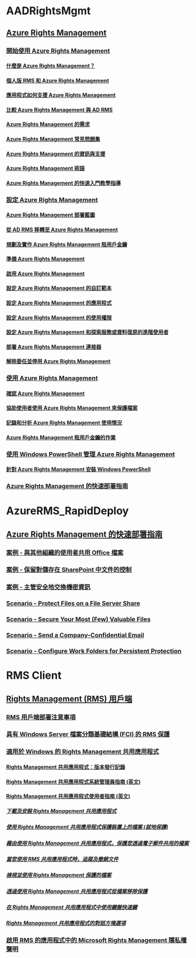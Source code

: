 # AADRightsMgmt
## [Azure Rights Management](Azure_Rights_Management.md)
### [開始使用 Azure Rights Management](Getting_Started_with_Azure_Rights_Management.md)
#### [什麼是 Azure Rights Management？](What_is_Azure_Rights_Management_.md)
#### [個人版 RMS 和 Azure Rights Management](RMS_for_Individuals_and_Azure_Rights_Management.md)
#### [應用程式如何支援 Azure Rights Management](How_Applications_Support_Azure_Rights_Management.md)
#### [比較 Azure Rights Management 與 AD RMS](Comparing_Azure_Rights_Management_and_AD_RMS.md)
#### [Azure Rights Management 的需求](Requirements_for_Azure_Rights_Management.md)
#### [Azure Rights Management 常見問題集](Frequently_Asked_Questions_for_Azure_Rights_Management.md)
#### [Azure Rights Management 的資訊與支援](Information_and_Support_for_Azure_Rights_Management.md)
#### [Azure Rights Management 術語](Terminology_for_Azure_Rights_Management.md)
#### [Azure Rights Management 的快速入門教學指導](Quick_Start_Tutorial_for_Azure_Rights_Management.md)
### [設定 Azure Rights Management](Configuring_Azure_Rights_Management.md)
#### [Azure Rights Management 部署藍圖](Azure_Rights_Management_Deployment_Roadmap.md)
#### [從 AD RMS 移轉至 Azure Rights Management](Migrating_from_AD_RMS_to_Azure_Rights_Management.md)
#### [規劃及實作 Azure Rights Management 租用戶金鑰](Planning_and_Implementing_Your_Azure_Rights_Management_Tenant_Key.md)
#### [準備 Azure Rights Management](Preparing_for_Azure_Rights_Management.md)
#### [啟用 Azure Rights Management](Activating_Azure_Rights_Management.md)
#### [設定 Azure Rights Management 的自訂範本](Configuring_Custom_Templates_for_Azure_Rights_Management.md)
#### [設定 Azure Rights Management 的應用程式](Configuring_Applications_for_Azure_Rights_Management.md)
#### [設定 Azure Rights Management 的使用權限](Configuring_Usage_Rights_for_Azure_Rights_Management.md)
#### [設定 Azure Rights Management 和探索服務或資料復原的進階使用者](Configuring_Super_Users_for_Azure_Rights_Management_and_Discovery_Services_or_Data_Recovery.md)
#### [部署 Azure Rights Management 連接器](Deploying_the_Azure_Rights_Management_Connector.md)
#### [解除委任並停用 Azure Rights Management](Decommissioning_and_Deactivating_Azure_Rights_Management.md)
### [使用 Azure Rights Management](Using_Azure_Rights_Management.md)
#### [確認 Azure Rights Management](Verifying_Azure_Rights_Management.md)
#### [協助使用者使用 Azure Rights Management 來保護檔案](Helping_Users_to_Protect_Files_by_Using_Azure_Rights_Management.md)
#### [記錄和分析 Azure Rights Management 使用情況](Logging_and_Analyzing_Azure_Rights_Management_Usage.md)
#### [Azure Rights Management 租用戶金鑰的作業](Operations_for_Your_Azure_Rights_Management_Tenant_Key.md)
### [使用 Windows PowerShell 管理 Azure Rights Management](Administering_Azure_Rights_Management_by_Using_Windows_PowerShell.md)
#### [針對 Azure Rights Management 安裝 Windows PowerShell](Installing_Windows_PowerShell_for_Azure_Rights_Management.md)
### [Azure Rights Management 的快速部署指南](Rapid_Deployment_Guide_for_Azure_Rights_Management.md)
# AzureRMS_RapidDeploy
## [Azure Rights Management 的快速部署指南](Rapid_Deployment_Guide_for_Azure_Rights_Management.md)
### [案例 - 與其他組織的使用者共用 Office 檔案](Scenario_-_Share_an_Office_File_with_Users_in_Another_Organization.md)
### [案例 - 保留對儲存在 SharePoint 中文件的控制](Scenario_-_Retain_Control_of_Documents_Stored_in_SharePoint.md)
### [案例 - 主管安全地交換機密資訊](Scenario_-_Executives_Securely_Exchange_Privileged_Information.md)
### [Scenario - Protect Files on a File Server Share](Scenario_-_Protect_Files_on_a_File_Server_Share.md)
### [Scenario - Secure Your Most (Few) Valuable Files](Scenario_-_Secure_Your_Most__Few__Valuable_Files.md)
### [Scenario - Send a Company-Confidential Email](Scenario_-_Send_a_Company-Confidential_Email.md)
### [Scenario - Configure Work Folders for Persistent Protection](Scenario_-_Configure_Work_Folders_for_Persistent_Protection.md)
# RMS Client
## [Rights Management (RMS) 用戶端](Rights_Management__RMS__Client.md)
### [RMS 用戶端部署注意事項](RMS_Client_Deployment_Notes.md)
### [具有 Windows Server 檔案分類基礎結構 (FCI) 的 RMS 保護](RMS_Protection_with_Windows_Server_File_Classification_Infrastructure__FCI_.md)
### [適用於 Windows 的 Rights Management 共用應用程式](Rights_Management_Sharing_Application_for_Windows.md)
#### [Rights Management 共用應用程式：版本發行記錄](Rights_Management_sharing_application__Version_release_history.md)
#### [Rights Management 共用應用程式系統管理員指南 (英文)](Rights_Management_sharing_application_administrator_guide.md)
#### [Rights Management 共用應用程式使用者指南 (英文)](Rights_Management_sharing_application_user_guide.md)
##### [下載及安裝 Rights Management 共用應用程式](Download_and_install_the_Rights_Management_sharing_application.md)
##### [使用 Rights Management 共用應用程式保護裝置上的檔案 (就地保護)](Protect_a_file_on_a_device__protect_in-place__by_using_the_Rights_Management_sharing_application.md)
##### [藉由使用 Rights Management 共用應用程式，保護您透過電子郵件共用的檔案](Protect_a_file_that_you_share_by_email_by_using_the_Rights_Management_sharing_application.md)
##### [當您使用 RMS 共用應用程式時，追蹤及撤銷文件](Track_and_revoke_your_documents_when_you_use_the_RMS_sharing_application.md)
##### [檢視並使用 Rights Management 保護的檔案](View_and_use_files_that_have_been_protected_by_Rights_Management.md)
##### [透過使用 Rights Management 共用應用程式從檔案移除保護](Remove_protection_from_a_file_by_using_the_Rights_Management_sharing_application.md)
##### [在 Rights Management 共用應用程式中使用鍵盤快速鍵](Use_keyboard_shortcuts_in_the_Rights_Management_sharing_application.md)
##### [Rights Management 共用應用程式的對話方塊選項](Dialog_box_options_for_the_Rights_Management_sharing_application.md)
### [啟用 RMS 的應用程式中的 Microsoft Rights Management 隱私權聲明](Privacy_Statement_for_Microsoft_Rights_Management_in_RMS-Enlightened_Applications.md)
